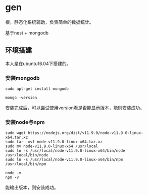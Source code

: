 # gen
根，静态化系统辅助，负责简单的数据统计。

基于nest + mongodb

## 环境搭建
本人是在ubuntu16.04下搭建的。

### 安装mongodb
```
sudo apt-get install mongodb

mongo -version
```

安装完成后，可以尝试使用version看是否能显示版本，能则安装成功。

### 安装node与npm
```
sudo wget https://nodejs.org/dist/v11.9.0/node-v11.9.0-linux-x64.tar.xz
sudo tar -xvf node-v11.9.0-linux-x64.tar.xz
sudo mv node-v11.9.0-linux-x64 /usr/local
sudo ln -s /usr/local/node-v11.9.0-linux-x64/bin/node /usr/local/bin/node
sudo ln -s /usr/local/node-v11.9.0-linux-x64/bin/npm /usr/local/bin/npm

node -v
npm -v
```

能输出版本，则安装成功。
